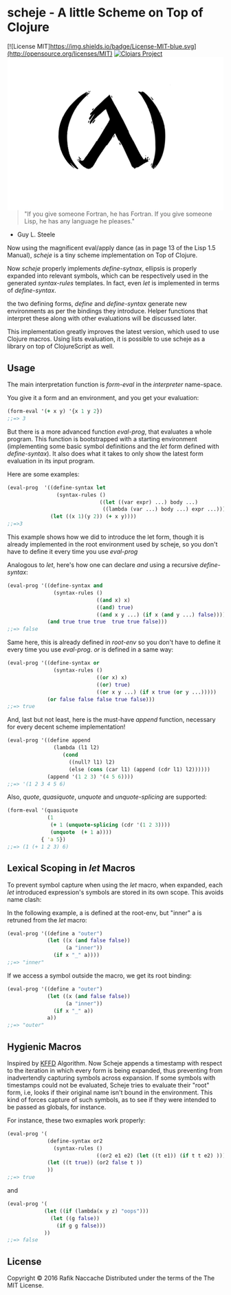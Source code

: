 # scheje - A little Scheme on Top of Clojure
[![License MIT]https://img.shields.io/badge/License-MIT-blue.svg](http://opensource.org/licenses/MIT)
[![Clojars Project](https://img.shields.io/clojars/v/scheje.svg)](https://clojars.org/scheje)
<img src="./scheje-logo.jpg" size="50%"
 alt="scheje logo" title="The Inky Lambda" align="right" />
 
 >"If you give someone Fortran, he has Fortran. If you give someone Lisp, he has any language he pleases."
 - Guy L. Steele
 
Now using the magnificent eval/apply dance (as in page 13 of the
Lisp 1.5 Manual), *scheje* is a tiny scheme implementation on Top of
Clojure.

Now *scheje* properly implements *define-sytnax*, ellipsis is properly
expanded into relevant symbols, which can be respectively used in the
generated *syntax-rules* templates. In fact, even *let* is implemented in
terms of *define-syntax*.

the two defining forms, *define* and *define-syntax* generate new
environments as per the bindings they introduce. Helper functions that
interpret these along with other evaluations will be discussed later.

This implementation greatly improves the latest version, which used to
use Clojure macros. Using lists evaluation, it is possible to use
scheje as a library on top of ClojureScript as well.
## Usage

The main interpretation function is *form-eval* in the *interpreter*
name-space.


You give it a form and an environment, and you get your evaluation:
```clojure
(form-eval '(+ x y) '{x 1 y 2})
;;=> 3
```

But there is a more advanced function *eval-prog*, that evaluates a
whole program. This function is bootstrapped with a starting
environment (implementing some basic symbol definitions and the *let*
form defined with *define-syntax*). It also does what it takes to only
show the latest form evaluation in its input program.

Here are some examples:

```clojure
(eval-prog  '((define-syntax let
                (syntax-rules ()
                              ((let ((var expr) ...) body ...)
                               ((lambda (var ...) body ...) expr ...))))
              (let ((x 1)(y 2)) (+ x y))))
;;=>3
```
This example shows how we did to introduce the let form, though it is
already implemented in the root environment used by scheje, so you
don't have to define it every time you use *eval-prog*

Analogous to *let*, here's how one can declare *and* using a recursive
*define-syntax*:
```clojure
(eval-prog '((define-syntax and
               (syntax-rules ()
                             ((and x) x)
                             ((and) true)
                             ((and x y ...) (if x (and y ...) false))))
             (and true true true  true true false)))
;;=> false
```
Same here, this is already defined in *root-env* so you don't have to
define it every time you use *eval-prog*. *or* is defined in a same
way:
```clojure
(eval-prog '((define-syntax or
               (syntax-rules ()
                             ((or x) x)
                             ((or) true)
                             ((or x y ...) (if x true (or y ...)))))
             (or false false false true false)))
;;=> true
```

And, last but not least, here is the must-have *append* function, necessary for
every decent scheme implementation!
```clojure
(eval-prog '((define append
               (lambda (l1 l2)
                  (cond
                    ((null? l1) l2)
                    (else (cons (car l1) (append (cdr l1) l2))))))
             (append '(1 2 3) '(4 5 6))))
;;=> '(1 2 3 4 5 6)
```


Also, *quote*, *quasiquote*, *unquote* and *unquote-splicing* are
supported:

```clojure
(form-eval '(quasiquote
             (1
              (+ 1 (unquote-splicing (cdr '(1 2 3)))) 
              (unquote  (+ 1 a)))) 
           { 'a 5})
;;=> (1 (+ 1 2 3) 6)
```

## Lexical Scoping in *let* Macros

To prevent symbol capture when using the *let* macro, when expanded,
each *let* introduced expression's symbols are stored in its own
scope. This avoids name clash:

In the following example, a is defined at the root-env, but "inner" a
is retruned from the *let* macro:
```clojure
(eval-prog '((define a "outer")
             (let ((x (and false false))
                   (a "inner"))
               (if x "_" a))))
;;=> "inner"
```

If we access a symbol outside the macro, we get its root binding:

```clojure
(eval-prog '((define a "outer")
             (let ((x (and false false))
                   (a "inner"))
               (if x "_" a))
             a))
;;=> "outer"
```
## Hygienic Macros 

Inspired by
[KFFD](http://web.cs.ucdavis.edu/~devanbu/teaching/260/kohlbecker.pdf)
Algorithm. Now Scheje appends a timestamp with respect to the
iteration in which every form is being expanded, thus preventing from
inadvertendly capturing symbols across expansion.
If some symbols with timestamps could not be evaluated, Scheje tries to
evaluate their "root" form, i.e, looks if their original name isn't
bound in the environment. This kind of forces capture of such symbols,
as to see if they were intended to be passed as globals, for instance.

For instance, these two exmaples work properly:
```clojure
(eval-prog '(
             (define-syntax or2
               (syntax-rules ()
                             ((or2 e1 e2) (let ((t e1)) (if t t e2) ))))
             (let ((t true)) (or2 false t ))
             ))
;;=> true
```
and 

```clojure
(eval-prog '(
            (let ((if (lambda(x y z) "oops")))
              (let ((g false))
                (if g g false)))
            ))
;;=> false
```
## License

Copyright © 2016 Rafik Naccache
Distributed under the terms of the The MIT License.
